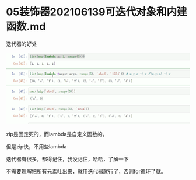 # 05装饰器202106139可迭代对象和内建函数.md



迭代器的好处



![image-20250120145823598](05装饰器202106139可迭代对象和内建函数.assets/image-20250120145823598.png)



zip是固定死的，而lambda是自定义函数的。

但是zip快，不用些lambda



迭代器有很多，都得记住，我没记住，哈哈，了解一下

不需要理解把所有元素吐出来，就用迭代器就行了，否则for循环了就。



